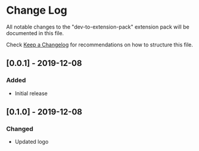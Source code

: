 # Change Log

All notable changes to the "dev-to-extension-pack" extension pack will be documented in this file.

Check [Keep a Changelog](http://keepachangelog.com/) for recommendations on how to structure this file.

## [0.0.1] - 2019-12-08

### Added

- Initial release

## [0.1.0] - 2019-12-08

### Changed

- Updated logo
